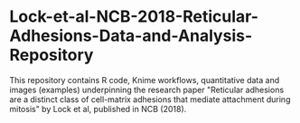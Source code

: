 # Lock-et-al-NCB-2018-Reticular-Adhesions-Data-and-Analysis-Repository
This repository contains R code, Knime workflows, quantitative data and images (examples) underpinning the research paper "Reticular adhesions are a distinct class of cell-matrix adhesions that mediate attachment during mitosis" by Lock et al, published in NCB (2018).
